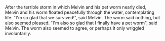 After the terrible storm in which Melvin and his pet worm nearly died, Melvin and his worm floated peacefully through the water, contemplating life.
"I'm so glad that we survived!", said Melvin.
The worm said nothing, but also seemed pleased.
"I'm also so glad that I finally have a pet worm", said Melvin.
The worm also seemed to agree, or perhaps it only wriggled involuntarily.

